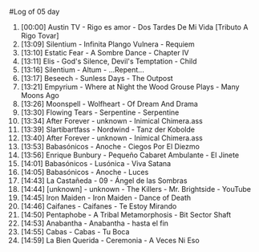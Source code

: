 #Log of 05 day

1. [00:00] Austin TV - Rigo es amor - Dos Tardes De Mi Vida [Tributo A Rigo Tovar]
1. [13:09] Silentium - Infinita Plango Vulnera - Requiem
1. [13:10] Estatic Fear - A Sombre Dance - Chapter IV
1. [13:11] Elis - God's Silence, Devil's Temptation - Child
1. [13:16] Silentium - Altum - ...Repent...
1. [13:17] Beseech - Sunless Days - The Outpost
1. [13:21] Empyrium - Where at Night the Wood Grouse Plays - Many Moons Ago
1. [13:26] Moonspell - Wolfheart - Of Dream And Drama
1. [13:30] Flowing Tears - Serpentine - Serpentine
1. [13:34] After Forever - unknown - Inimical Chimera.ass
1. [13:39] Slartibartfass - Nordwind - Tanz der Kobolde
1. [13:40] After Forever - unknown - Inimical Chimera.ass
1. [13:53] Babasónicos - Anoche - Ciegos Por El Diezmo
1. [13:56] Enrique Bunbury - Pequeño Cabaret Ambulante - El Jinete
1. [14:01] Babasónicos - Lusónica - Viva Satana
1. [14:05] Babasónicos - Anoche - Luces
1. [14:43] La Castañeda - 09 - Ángel de las Sombras
1. [14:44] [unknown] - unknown - The Killers - Mr. Brightside - YouTube
1. [14:45] Iron Maiden - Iron Maiden - Dance of Death
1. [14:46] Caifanes - Caifanes - Te Estoy Mirando
1. [14:50] Pentaphobe - A Tribal Metamorphosis - Bit Sector Shaft
1. [14:53] Anabantha - Anabantha - hasta el fin
1. [14:55] Cabas - Cabas - Tu Boca
1. [14:59] La Bien Querida - Ceremonia - A Veces Ni Eso
